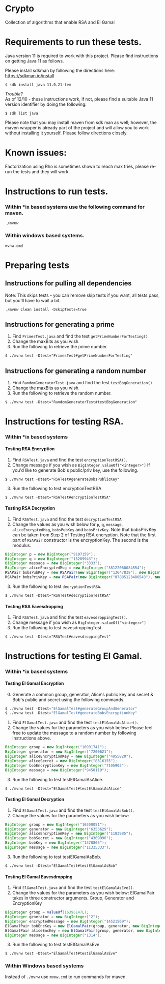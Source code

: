 # Crypto
Collection of algorithms that enable RSA and El Gamal

# Requirements to run these tests.
Java version 11 is required to work with this project.  Please find instructions on getting Java 11 as follows.

Please install sdkman by following the directions here:  https://sdkman.io/install


```shell
$ sdk install java 11.0.21-tem
```

<h><i>Trouble?</i></h>
<br/>
As of 12/10 - these instructions work, if not, please find a suitable Java 11 version identifier by doing the following:

```shell
$ sdk list java
```

Please note that you may install maven from sdk man as well; however, the maven wrapper is already part 
of the project and will allow you to work without installing it yourself.  Please follow directions closely.

# Known issues:
Factorization using Rho is sometimes shown to reach max tries, please re-run the tests and they will work.

# Instructions to run tests.

### Within *ix based systems use the following command for maven.
```shell
./mvnw
```

### Within windows based systems.
```
mvnw.cmd
```

# Preparing tests

## Instructions for pulling all dependencies 
Note: This skips tests - you can remove skip tests if you want, all tests pass, but you'll have to wait a bit.
```shell
./mvnw clean install -DskipTests=true
```

## Instructions for generating a prime
1. Find `PrimesTest.java` and find the test `getPrimeNumberForTesting()`
2. Change the maxBits as you wish.
3. Run the following to retrieve the prime number.
```shell
$ ./mvnw test -Dtest="PrimesTest#getPrimeNumberForTesting"
```

## Instructions for generating a random number
1. Find `RandomGeneratorTest.java` and find the test `testBbgGeneration()`
2. Change the maxBits as you wish.
3. Run the following to retrieve the random number.
```shell
$ ./mvnw test -Dtest="RandomGeneratorTest#testBbgGeneration"
```

# Instructions for testing RSA.

### Within *ix based systems

#### Testing RSA Encryption 
1. Find `RSATest.java` and find the test `encryptionTestRSA()`.
2. Change message if you wish as `BigInteger.valueOf("<integer>")`
   If you'd like to generate Bob's public/priv key, use the following.
```shell
$ ./mvnw test -Dtest="RSATest#generateBobsPublicKey"
```
3. Run the following to test encryptionTestRSA.
```shell
$ ./mvnw test -Dtest="RSATest#encryptionTestRSA"
```

#### Testing RSA Decryption
1. Find `RSATest.java` and find the test `decryptionTestRSA`
2. Change the values as you wish below for `p`, `q`, `message`, `aliceEncryptedMsg`, `bobsPubKey` and `bobsPrivKey`.
    Note that bobsPrivKey can be taken from Step 2 of Testing RSA encryption.
    Note that the first part of `RSAPair` constructor is the encryptionKey.  The second is the modulus.
```java
BigInteger p = new BigInteger("9107159");
BigInteger q = new BigInteger("15289943");
BigInteger message = new BigInteger("3333");
BigInteger aliceEncryptedMsg = new BigInteger("38122060084554");
RSAPair bobsPubKey = new RSAPair(new BigInteger("13647839"), new BigInteger("139247942001937"));
RSAPair bobsPrivKey = new RSAPair(new BigInteger("87885123486543"), new BigInteger("139247942001937"));
```
3. Run the following to test `decryptionTestRSA`.
```shell
$ ./mvnw test -Dtest="RSATest#decryptionTestRSA"
```

#### Testing RSA Eavesdropping
1. Find `RSATest.java` and find the test `eavesdroppingTest()`.
2. Change message if you wish as `BigInteger.valueOf("<integer>")`
3. Run the following to test eavesdroppingTest.
```shell
$ ./mvnw test -Dtest="RSATest#eavesdroppingTest"
```

# Instructions for testing El Gamal.

### Within *ix based systems

#### Testing El Gamal Encryption
0. Generate a common group, generator, Alice's public key and secret & Bob's public and secret using the following commands.
```java
$ ./mvnw test -Dtest="ElGamalTest#generateGroupAndGenerator"
$ ./mvnw test -Dtest="ElGamalTest#generateBobsEncryptionKey"
```
1. Find `ElGamalTest.java` and find the test `testElGamalAsAlice()`.
2. Change the values for the parameters as you wish below:  Please feel free to update the message to a random number by following instructions above.
```java
BigInteger group = new BigInteger("10901741");
BigInteger generator = new BigInteger("7200621");
BigInteger aliceEncryptionKey = new BigInteger("4855820");
BigInteger aliceSecret = new BigInteger("8316155");
BigInteger bobEncryptionKey = new BigInteger("7106903");
BigInteger message = new BigInteger("9458119"); 
```
3. Run the following to test testElGamalAsAlice.
```shell
$ ./mvnw test -Dtest="ElGamalTest#testElGamalAsAlice"
```


#### Testing El Gamal Decryption
1. Find `ElGamalTest.java` and find the test `testElGamalAsBob()`.
2. Change the values for the parameters as you wish below:
```java
BigInteger group = new BigInteger("16300051");
BigInteger generator = new BigInteger("6353629");
BigInteger aliceEncryptionKey = new BigInteger("1183985");
BigInteger bobSecret = new BigInteger("4309990");
BigInteger bobKey = new BigInteger("1378805");
BigInteger message = new BigInteger("11335333");
```
3. Run the following to test testElGamalAsBob.
```shell
$ ./mvnw test -Dtest="ElGamalTest#testElGamalAsBob"
```


#### Testing El Gamal Eavesdropping
1. Find `ElGamalTest.java` and find the test `testElGamalAsEve()`.
2. Change the values for the parameters as you wish below:
ElGamalPair takes in three constructor arguments. Group, Generator and EncryptionKey
```java
BigInteger group = valueOf(16396147L);
BigInteger generator = new BigInteger("2");
BigInteger encryptedMessage = new BigInteger("14521569");
ElGamalPair bobEncKey = new ElGamalPair(group, generator, new BigInteger("15682381"));
ElGamalPair aliceEncKey = new ElGamalPair(group, generator, new BigInteger("7197288"));
BigInteger message = new BigInteger("1314");
```
3. Run the following to test testElGamalAsEve.
```shell
$ ./mvnw test -Dtest="ElGamalTest#testElGamalAsEve"
```


### Within Windows based systems

Instead of `./mvnw` use `mvnw.cmd` to run commands for maven.